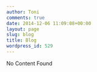 ```yaml
---
author: Toni
comments: true
date: 2014-12-06 11:09:08+00:00
layout: page
slug: blog
title: Blog
wordpress_id: 529
---
```


No Content Found
